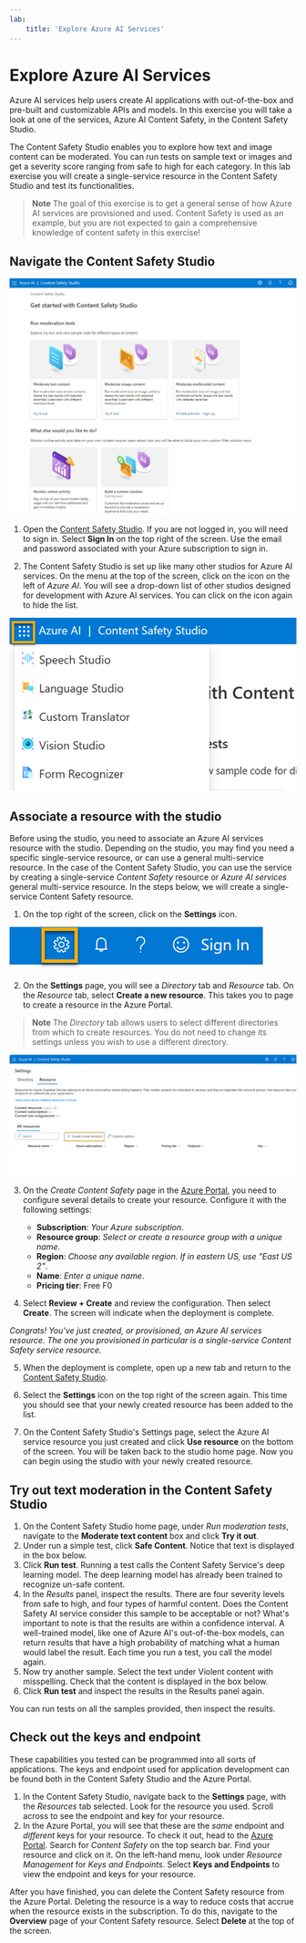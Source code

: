 ```yaml
---
lab:
    title: 'Explore Azure AI Services'
---
```


# Explore Azure AI Services

Azure AI services help users create AI applications with out-of-the-box and pre-built and customizable APIs and models. In this exercise you will take a look at one of the services, Azure AI Content Safety, in the Content Safety Studio.

The Content Safety Studio enables you to explore how text and image content can be moderated. You can run tests on sample text or images and get a severity score ranging from safe to high for each category. In this lab exercise you will create a single-service resource in the Content Safety Studio and test its functionalities. 

> **Note**
> The goal of this exercise is to get a general sense of how Azure AI services are provisioned and used. Content Safety is used as an example, but you are not expected to gain a comprehensive knowledge of content safety in this exercise!

## Navigate the Content Safety Studio 

![Screenshot of the content safety studio landing page.](./media/content-safety/content-safety-getting-started.png)

1. Open the [Content Safety Studio](https://contentsafety.cognitive.azure.com?azure-portal=true). If you are not logged in, you will need to sign in. Select **Sign In** on the top right of the screen. Use the email and password associated with your Azure subscription to sign in. 

1. The Content Safety Studio is set up like many other studios for Azure AI services. On the menu at the top of the screen, click on the icon on the left of *Azure AI*. You will see a drop-down list of other studios designed for development with Azure AI services. You can click on the icon again to hide the list.

![A screenshot of the Content Safety Studio's menu with a toggle selection open to switch to other studios.](./media/content-safety/studio-toggle-icon.png)  

## Associate a resource with the studio 

Before using the studio, you need to associate an Azure AI services resource with the studio. Depending on the studio, you may find you need a specific single-service resource, or can use a general multi-service resource. In the case of the Content Safety Studio, you can use the service by creating a single-service *Content Safety* resource or *Azure AI services* general multi-service resource. In the steps below, we will create a single-service Content Safety resource. 

1. On the top right of the screen, click on the **Settings** icon. 

![A screenshot of the settings icon on the top right of the screen, next to the bell, question mark, and smile icons.](./media/content-safety/settings-toggle.png)

2. On the **Settings** page, you will see a *Directory* tab and *Resource* tab. On the *Resource* tab, select **Create a new resource**. This takes you to page to create a resource in the Azure Portal.

> **Note**
> The *Directory* tab allows users to select different directories from which to create resources. You do not need to change its settings unless you wish to use a different directory. 

![Screenshot of where to select create a new resource from the Content Safety Studio's settings page.](./media/content-safety/create-new-resource-from-studio.png)

3. On the *Create Content Safety* page in the [Azure Portal](https://portal.azure.com?azure-portal=true), you need to configure several details to create your resource. Configure it with the following settings:
    - **Subscription**: *Your Azure subscription*.
    - **Resource group**: *Select or create a resource group with a unique name*.
    - **Region**: *Choose any available region. If in eastern US, use "East US 2"*.
    - **Name**: *Enter a unique name*.
    - **Pricing tier**: Free F0

4. Select **Review + Create** and review the configuration. Then select **Create**. The screen will indicate when the deployment is complete. 

*Congrats! You've just created, or provisioned, an Azure AI services resource. The one you provisioned in particular is a single-service Content Safety service resource.*

5. When the deployment is complete, open up a new tab and return to the [Content Safety Studio](https://contentsafety.cognitive.azure.com?azure-portal=true). 

6. Select the **Settings** icon on the top right of the screen again. This time you should see that your newly created resource has been added to the list.  

7. On the Content Safety Studio's Settings page, select the Azure AI service resource you just created and click **Use resource** on the bottom of the screen. You will be taken back to the studio home page. Now you can begin using the studio with your newly created resource.

## Try out text moderation in the Content Safety Studio

1. On the Content Safety Studio home page, under *Run moderation tests*, navigate to the **Moderate text content** box and click **Try it out**.
1. Under run a simple test, click **Safe Content**. Notice that text is displayed in the box below. 
1. Click **Run test**. Running a test calls the Content Safety Service's deep learning model. The deep learning model has already been trained to recognize un-safe content.
1. In the *Results* panel, inspect the results. There are four severity levels from safe to high, and four types of harmful content. Does the Content Safety AI service consider this sample to be acceptable or not? What's important to note is that the results are within a confidence interval. A well-trained model, like one of Azure AI's out-of-the-box models, can return results that have a high probability of matching what a human would label the result. Each time you run a test, you call the model again. 
1. Now try another sample. Select the text under Violent content with misspelling. Check that the content is displayed in the box below.
1. Click **Run test** and inspect the results in the Results panel again. 

You can run tests on all the samples provided, then inspect the results.

## Check out the keys and endpoint

These capabilities you tested can be programmed into all sorts of applications. The keys and endpoint used for application development can be found both in the Content Safety Studio and the Azure Portal. 

1. In the Content Safety Studio, navigate back to the **Settings** page, with the *Resources* tab selected. Look for the resource you used. Scroll across to see the endpoint and key for your resource. 
1. In the Azure Portal, you will see that these are the *same* endpoint and *different* keys for your resource. To check it out, head to the [Azure Portal](https://portal.azure.com?auzre-portal=true). Search for *Content Safety* on the top search bar. Find your resource and click on it. On the left-hand menu, look under *Resource Management* for *Keys and Endpoints*. Select **Keys and Endpoints** to view the endpoint and keys for your resource. 

After you have finished, you can delete the Content Safety resource from the Azure Portal. Deleting the resource is a way to reduce costs that accrue when the resource exists in the subscription. To do this, navigate to the **Overview** page of your Content Safety resource. Select **Delete** at the top of the screen.

